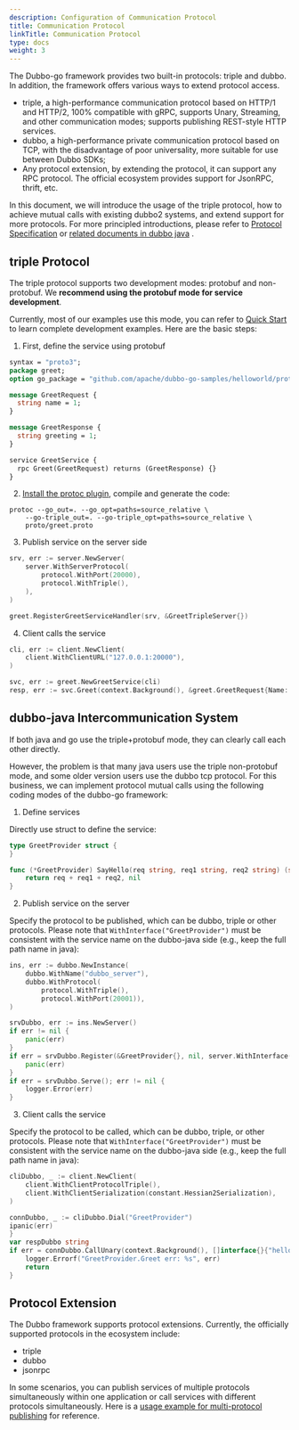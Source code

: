 ```yaml
---
description: Configuration of Communication Protocol
title: Communication Protocol
linkTitle: Communication Protocol
type: docs
weight: 3
---
```


The Dubbo-go framework provides two built-in protocols: triple and dubbo. In addition, the framework offers various ways to extend protocol access.
* triple, a high-performance communication protocol based on HTTP/1 and HTTP/2, 100% compatible with gRPC, supports Unary, Streaming, and other communication modes; supports publishing REST-style HTTP services.
 * dubbo, a high-performance private communication protocol based on TCP, with the disadvantage of poor universality, more suitable for use between Dubbo SDKs;
 * Any protocol extension, by extending the protocol, it can support any RPC protocol. The official ecosystem provides support for JsonRPC, thrift, etc.

In this document, we will introduce the usage of the triple protocol, how to achieve mutual calls with existing dubbo2 systems, and extend support for more protocols. For more principled introductions, please refer to [Protocol Specification](/en/overview/reference/protocols/triple-spec/) or [related documents in dubbo java](/en/overview/mannual/java-sdk/tasks/protocols/protocol/) .

## triple Protocol
The triple protocol supports two development modes: protobuf and non-protobuf. We **recommend using the protobuf mode for service development**.

Currently, most of our examples use this mode, you can refer to [Quick Start](/en/overview/mannual/golang-sdk/quickstart/rpc/) to learn complete development examples. Here are the basic steps:

1. First, define the service using protobuf

```protobuf
syntax = "proto3";
package greet;
option go_package = "github.com/apache/dubbo-go-samples/helloworld/proto;greet";

message GreetRequest {
  string name = 1;
}

message GreetResponse {
  string greeting = 1;
}

service GreetService {
  rpc Greet(GreetRequest) returns (GreetResponse) {}
}
```

2. [Install the protoc plugin](/en/overview/mannual/golang-sdk/quickstart/rpc/), compile and generate the code:
```shell
protoc --go_out=. --go_opt=paths=source_relative \
    --go-triple_out=. --go-triple_opt=paths=source_relative \
    proto/greet.proto
```

3. Publish service on the server side
```go
srv, err := server.NewServer(
	server.WithServerProtocol(
		protocol.WithPort(20000),
		protocol.WithTriple(),
	),
)

greet.RegisterGreetServiceHandler(srv, &GreetTripleServer{})
```

4. Client calls the service
```go
cli, err := client.NewClient(
	client.WithClientURL("127.0.0.1:20000"),
)

svc, err := greet.NewGreetService(cli)
resp, err := svc.Greet(context.Background(), &greet.GreetRequest{Name: "hello world"})
```

## dubbo-java Intercommunication System

If both java and go use the triple+protobuf mode, they can clearly call each other directly.

However, the problem is that many java users use the triple non-protobuf mode, and some older version users use the dubbo tcp protocol. For this business, we can implement protocol mutual calls using the following coding modes of the dubbo-go framework:

1. Define services

Directly use struct to define the service:

```go
type GreetProvider struct {
}

func (*GreetProvider) SayHello(req string, req1 string, req2 string) (string, error) {
	return req + req1 + req2, nil
}
```

2. Publish service on the server

Specify the protocol to be published, which can be dubbo, triple or other protocols. Please note that `WithInterface("GreetProvider")` must be consistent with the service name on the dubbo-java side (e.g., keep the full path name in java):

```go
ins, err := dubbo.NewInstance(
	dubbo.WithName("dubbo_server"),
	dubbo.WithProtocol(
		protocol.WithTriple(),
		protocol.WithPort(20001)),
)

srvDubbo, err := ins.NewServer()
if err != nil {
	panic(err)
}
if err = srvDubbo.Register(&GreetProvider{}, nil, server.WithInterface("GreetProvider")); err != nil {
	panic(err)
}
if err = srvDubbo.Serve(); err != nil {
	logger.Error(err)
}
```

3. Client calls the service

Specify the protocol to be called, which can be dubbo, triple, or other protocols. Please note that `WithInterface("GreetProvider")` must be consistent with the service name on the dubbo-java side (e.g., keep the full path name in java):

```go
cliDubbo, _ := client.NewClient(
	client.WithClientProtocolTriple(),
	client.WithClientSerialization(constant.Hessian2Serialization),
)

connDubbo, _ := cliDubbo.Dial("GreetProvider")
ipanic(err)
}
var respDubbo string
if err = connDubbo.CallUnary(context.Background(), []interface{}{"hello", "new", "dubbo"}, &respDubbo, "SayHello"); err != nil {
	logger.Errorf("GreetProvider.Greet err: %s", err)
	return
}
```

## Protocol Extension

The Dubbo framework supports protocol extensions. Currently, the officially supported protocols in the ecosystem include:
* triple
* dubbo
* jsonrpc

In some scenarios, you can publish services of multiple protocols simultaneously within one application or call services with different protocols simultaneously. Here is a [usage example for multi-protocol publishing](https://github.com/apache/dubbo-go-samples/tree/main/multirpc) for reference.

